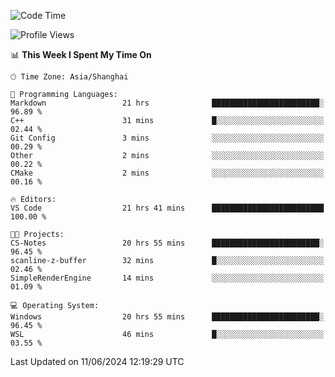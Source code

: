 <!--START_SECTION:waka-->
![Code Time](http://img.shields.io/badge/Code%20Time-1%2C762%20hrs%2040%20mins-blue)

![Profile Views](http://img.shields.io/badge/Profile%20Views-4-blue)

📊 **This Week I Spent My Time On** 

```text
🕑︎ Time Zone: Asia/Shanghai

💬 Programming Languages: 
Markdown                 21 hrs              ████████████████████████░   96.89 % 
C++                      31 mins             █░░░░░░░░░░░░░░░░░░░░░░░░   02.44 % 
Git Config               3 mins              ░░░░░░░░░░░░░░░░░░░░░░░░░   00.29 % 
Other                    2 mins              ░░░░░░░░░░░░░░░░░░░░░░░░░   00.22 % 
CMake                    2 mins              ░░░░░░░░░░░░░░░░░░░░░░░░░   00.16 % 

🔥 Editors: 
VS Code                  21 hrs 41 mins      █████████████████████████   100.00 % 

🐱‍💻 Projects: 
CS-Notes                 20 hrs 55 mins      ████████████████████████░   96.45 % 
scanline-z-buffer        32 mins             █░░░░░░░░░░░░░░░░░░░░░░░░   02.46 % 
SimpleRenderEngine       14 mins             ░░░░░░░░░░░░░░░░░░░░░░░░░   01.09 % 

💻 Operating System: 
Windows                  20 hrs 55 mins      ████████████████████████░   96.45 % 
WSL                      46 mins             █░░░░░░░░░░░░░░░░░░░░░░░░   03.55 % 
```


 Last Updated on 11/06/2024 12:19:29 UTC
<!--END_SECTION:waka-->
